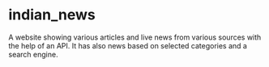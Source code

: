# indian_news
A website showing various articles and live news from various sources with the help of an API. It has also news based on selected categories and a search engine.
